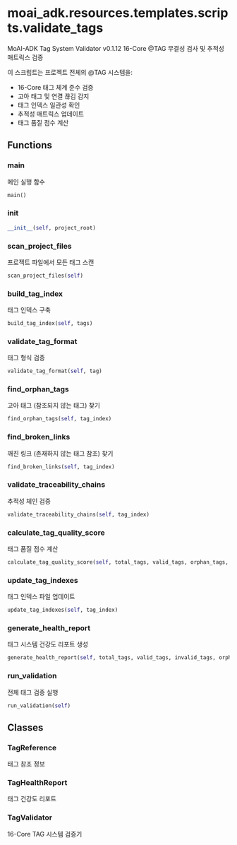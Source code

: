 # moai_adk.resources.templates.scripts.validate_tags

MoAI-ADK Tag System Validator v0.1.12
16-Core @TAG 무결성 검사 및 추적성 매트릭스 검증

이 스크립트는 프로젝트 전체의 @TAG 시스템을:
- 16-Core 태그 체계 준수 검증
- 고아 태그 및 연결 끊김 감지  
- 태그 인덱스 일관성 확인
- 추적성 매트릭스 업데이트
- 태그 품질 점수 계산

## Functions

### main

메인 실행 함수

```python
main()
```

### __init__

```python
__init__(self, project_root)
```

### scan_project_files

프로젝트 파일에서 모든 태그 스캔

```python
scan_project_files(self)
```

### build_tag_index

태그 인덱스 구축

```python
build_tag_index(self, tags)
```

### validate_tag_format

태그 형식 검증

```python
validate_tag_format(self, tag)
```

### find_orphan_tags

고아 태그 (참조되지 않는 태그) 찾기

```python
find_orphan_tags(self, tag_index)
```

### find_broken_links

깨진 링크 (존재하지 않는 태그 참조) 찾기

```python
find_broken_links(self, tag_index)
```

### validate_traceability_chains

추적성 체인 검증

```python
validate_traceability_chains(self, tag_index)
```

### calculate_tag_quality_score

태그 품질 점수 계산

```python
calculate_tag_quality_score(self, total_tags, valid_tags, orphan_tags, broken_links)
```

### update_tag_indexes

태그 인덱스 파일 업데이트

```python
update_tag_indexes(self, tag_index)
```

### generate_health_report

태그 시스템 건강도 리포트 생성

```python
generate_health_report(self, total_tags, valid_tags, invalid_tags, orphan_tags, broken_links, chain_violations)
```

### run_validation

전체 태그 검증 실행

```python
run_validation(self)
```

## Classes

### TagReference

태그 참조 정보

### TagHealthReport

태그 건강도 리포트

### TagValidator

16-Core TAG 시스템 검증기
